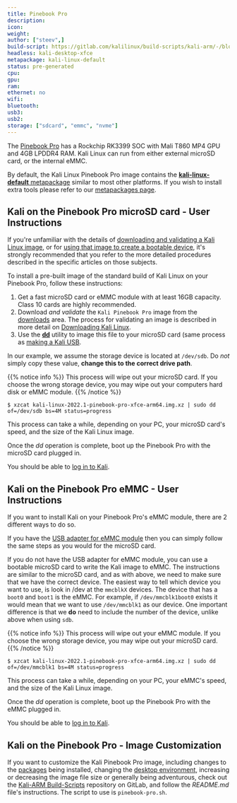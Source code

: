 ```yaml
---
title: Pinebook Pro
description:
icon:
weight:
author: ["steev",]
build-script: https://gitlab.com/kalilinux/build-scripts/kali-arm/-/blob/master/pinebook-pro.sh
headless: kali-desktop-xfce
metapackage: kali-linux-default
status: pre-generated
cpu:
gpu:
ram:
ethernet: no
wifi:
bluetooth:
usb3:
usb2:
storage: ["sdcard", "emmc", "nvme"]
---
```


The [Pinebook Pro](https://www.pine64.org/pinebook-pro/) has a Rockchip RK3399 SOC with Mali T860 MP4 GPU and 4GB LPDDR4 RAM. Kali Linux can run from either external microSD card, or the internal eMMC.

By default, the Kali Linux Pinebook Pro image contains the [**kali-linux-default** metapackage](/docs/general-use/metapackages/) similar to most other platforms. If you wish to install extra tools please refer to our [metapackages page](/docs/general-use/metapackages/).

## Kali on the Pinebook Pro microSD card - User Instructions

If you're unfamiliar with the details of [downloading and validating a Kali Linux image](/docs/introduction/download-official-kali-linux-images/), or for [using that image to create a bootable device](/docs/usb/live-usb-install-with-windows/), it's strongly recommended that you refer to the more detailed procedures described in the specific articles on those subjects.

To install a pre-built image of the standard build of Kali Linux on your Pinebook Pro, follow these instructions:

1. Get a fast microSD card or eMMC module with at least 16GB capacity. Class 10 cards are highly recommended.
2. Download _and validate_ the `Kali Pinebook Pro` image from the [downloads](https://www.offensive-security.com/kali-linux-arm-images/) area. The process for validating an image is described in more detail on [Downloading Kali Linux](/docs/introduction/download-official-kali-linux-images/).
3. Use the **[dd](https://packages.debian.org/testing/dd)** utility to image this file to your microSD card (same process as [making a Kali USB](/docs/usb/live-usb-install-with-windows/).

In our example, we assume the storage device is located at `/dev/sdb`. Do _not_ simply copy these value, **change this to the correct drive path**.

{{% notice info %}}
This process will wipe out your microSD card. If you choose the wrong storage device, you may wipe out your computers hard disk or eMMC module.
{{% /notice %}}

```console
$ xzcat kali-linux-2022.1-pinebook-pro-xfce-arm64.img.xz | sudo dd of=/dev/sdb bs=4M status=progress
```

This process can take a while, depending on your PC, your microSD card's speed, and the size of the Kali Linux image.

Once the _dd_ operation is complete, boot up the Pinebook Pro with the microSD card plugged in.

You should be able to [log in to Kali](/docs/introduction/default-credentials/).

## Kali on the Pinebook Pro eMMC - User Instructions

If you want to install Kali on your Pinebook Pro's eMMC module, there are 2 different ways to do so.

If you have the [USB adapter for eMMC module](https://pine64.com/product/usb-adapter-for-emmc-module/?v=0446c16e2e66) then you can simply follow the same steps as you would for the microSD card.

If you do not have the USB adapter for eMMC module, you can use a bootable microSD card to write the Kali image to eMMC. The instructions are similar to the microSD card, and as with above, we need to make sure that we have the correct device. The easiest way to tell which device you want to use, is look in /dev at the `mmcblkX` devices. The device that has a `boot0` and `boot1` is the eMMC. For example, if `/dev/mmcblk1boot0` exists it would mean that we want to use `/dev/mmcblk1` as our device. One important difference is that we **do** need to include the number of the device, unlike above when using `sdb`.

{{% notice info %}}
This process will wipe out your eMMC module. If you choose the wrong storage device, you may wipe out your microSD card.
{{% /notice %}}

```console
$ xzcat kali-linux-2022.1-pinebook-pro-xfce-arm64.img.xz | sudo dd of=/dev/mmcblk1 bs=4M status=progress
```

This process can take a while, depending on your PC, your eMMC's speed, and the size of the Kali Linux image.

Once the _dd_ operation is complete, boot up the Pinebook Pro with the eMMC plugged in.

You should be able to [log in to Kali](/docs/introduction/default-credentials/).

## Kali on the Pinebook Pro - Image Customization

If you want to customize the Kali Pinebook Pro image, including changes to the [packages](/docs/general-use/metapackages/) being installed, changing the [desktop environment](/docs/general-use/switching-desktop-environments/), increasing or decreasing the image file size or generally being adventurous, check out the [Kali-ARM Build-Scripts](https://gitlab.com/kalilinux/build-scripts/kali-arm) repository on GitLab, and follow the _README.md_ file's instructions. The script to use is `pinebook-pro.sh`.
